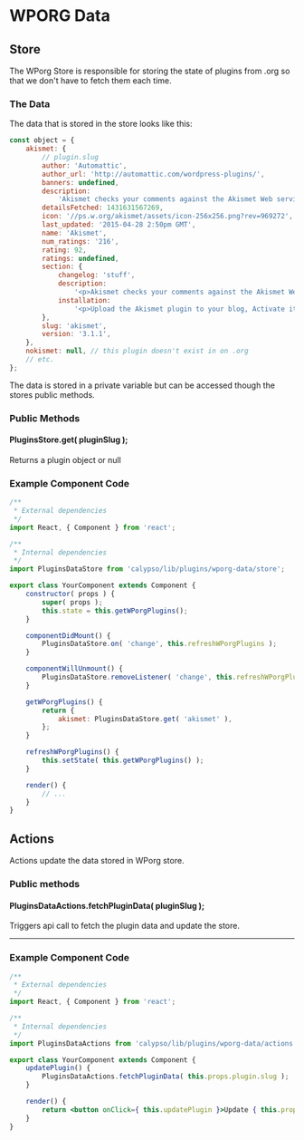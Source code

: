# WPORG Data

## Store

The WPorg Store is responsible for storing the state of plugins from .org so that we don't have to fetch them each time.

### The Data

The data that is stored in the store looks like this:

```js
const object = {
	akismet: {
		// plugin.slug
		author: 'Automattic',
		author_url: 'http://automattic.com/wordpress-plugins/',
		banners: undefined,
		description:
			'Akismet checks your comments against the Akismet Web service to see if they look like spam or not.',
		detailsFetched: 1431631567269,
		icon: '//ps.w.org/akismet/assets/icon-256x256.png?rev=969272',
		last_updated: '2015-04-28 2:50pm GMT',
		name: 'Akismet',
		num_ratings: '216',
		rating: 92,
		ratings: undefined,
		section: {
			changelog: 'stuff',
			description:
				'<p>Akismet checks your comments against the Akismet Web service to see if they look like spam or not and lets you review the spam it catches under your blog\'s "Comments" admin screen.</p>↵↵<p>Major features in Akismet include:</p>↵↵<ul>↵<li>Automatically checks all comments and filters out the ones that look like spam.</li>↵<li>Each comment has a status history, so you can easily see which comments were caught or cleared by Akismet and which were spammed or unspammed by a moderator.</li>↵<li>URLs are shown in the comment body to reveal hidden or misleading links.</li>↵<li>Moderators can see the number of approved comments for each user.</li>↵<li>A discard feature that outright blocks the worst spam, saving you disk space and speeding up your site.</li>↵</ul>↵↵<p>PS: You\'ll need an <a href="http://akismet.com/get/">Akismet.com API key</a> to use it.  Keys are free for personal blogs; paid subscriptions are available for businesses and commercial sites.</p>',
			installation:
				'<p>Upload the Akismet plugin to your blog, Activate it, then enter your <a href="http://akismet.com/get/">Akismet.com API key</a>.</p>↵↵<p>1, 2, 3: You\'re done!</p>',
		},
		slug: 'akismet',
		version: '3.1.1',
	},
	nokismet: null, // this plugin doesn't exist in on .org
	// etc.
};
```

The data is stored in a private variable but can be accessed though the stores public methods.

### Public Methods

#### PluginsStore.get( pluginSlug );

Returns a plugin object or null

### Example Component Code

```js
/**
 * External dependencies
 */
import React, { Component } from 'react';

/**
 * Internal dependencies
 */
import PluginsDataStore from 'calypso/lib/plugins/wporg-data/store';

export class YourComponent extends Component {
	constructor( props ) {
		super( props );
		this.state = this.getWPorgPlugins();
	}

	componentDidMount() {
		PluginsDataStore.on( 'change', this.refreshWPorgPlugins );
	}

	componentWillUnmount() {
		PluginsDataStore.removeListener( 'change', this.refreshWPorgPlugins );
	}

	getWPorgPlugins() {
		return {
			akismet: PluginsDataStore.get( 'akismet' ),
		};
	}

	refreshWPorgPlugins() {
		this.setState( this.getWPorgPlugins() );
	}

	render() {
		// ...
	}
}
```

## Actions

Actions update the data stored in WPorg store.

### Public methods

#### PluginsDataActions.fetchPluginData( pluginSlug );

Triggers api call to fetch the plugin data and update the store.

---

### Example Component Code

```jsx
/**
 * External dependencies
 */
import React, { Component } from 'react';

/**
 * Internal dependencies
 */
import PluginsDataActions from 'calypso/lib/plugins/wporg-data/actions';

export class YourComponent extends Component {
	updatePlugin() {
		PluginsDataActions.fetchPluginData( this.props.plugin.slug );
	}

	render() {
		return <button onClick={ this.updatePlugin }>Update { this.props.plugin.name }</button>;
	}
}
```
